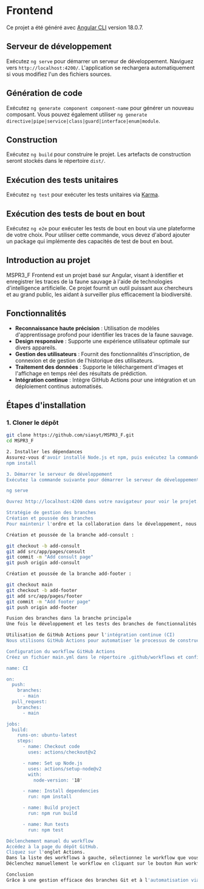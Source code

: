 # Frontend

Ce projet a été généré avec [Angular CLI](https://github.com/angular/angular-cli) version 18.0.7.

## Serveur de développement

Exécutez `ng serve` pour démarrer un serveur de développement. Naviguez vers `http://localhost:4200/`. L'application se rechargera automatiquement si vous modifiez l'un des fichiers sources.

## Génération de code

Exécutez `ng generate component component-name` pour générer un nouveau composant. Vous pouvez également utiliser `ng generate directive|pipe|service|class|guard|interface|enum|module`.

## Construction

Exécutez `ng build` pour construire le projet. Les artefacts de construction seront stockés dans le répertoire `dist/`.

## Exécution des tests unitaires

Exécutez `ng test` pour exécuter les tests unitaires via [Karma](https://karma-runner.github.io).

## Exécution des tests de bout en bout

Exécutez `ng e2e` pour exécuter les tests de bout en bout via une plateforme de votre choix. Pour utiliser cette commande, vous devez d'abord ajouter un package qui implémente des capacités de test de bout en bout.

## Introduction au projet

MSPR3_F Frontend est un projet basé sur Angular, visant à identifier et enregistrer les traces de la faune sauvage à l'aide de technologies d'intelligence artificielle. Ce projet fournit un outil puissant aux chercheurs et au grand public, les aidant à surveiller plus efficacement la biodiversité.

## Fonctionnalités

- **Reconnaissance haute précision** : Utilisation de modèles d'apprentissage profond pour identifier les traces de la faune sauvage.
- **Design responsive** : Supporte une expérience utilisateur optimale sur divers appareils.
- **Gestion des utilisateurs** : Fournit des fonctionnalités d'inscription, de connexion et de gestion de l'historique des utilisateurs.
- **Traitement des données** : Supporte le téléchargement d'images et l'affichage en temps réel des résultats de prédiction.
- **Intégration continue** : Intègre GitHub Actions pour une intégration et un déploiement continus automatisés.

## Étapes d'installation

### 1. Cloner le dépôt

```bash
git clone https://github.com/siasyt/MSPR3_F.git
cd MSPR3_F

2. Installer les dépendances
Assurez-vous d'avoir installé Node.js et npm, puis exécutez la commande suivante pour installer les dépendances du projet :
npm install

3. Démarrer le serveur de développement
Exécutez la commande suivante pour démarrer le serveur de développement :

ng serve

Ouvrez http://localhost:4200 dans votre navigateur pour voir le projet.

Stratégie de gestion des branches
Création et poussée des branches
Pour maintenir l'ordre et la collaboration dans le développement, nous avons utilisé plusieurs branches pour gérer différents modules et dossiers de fonctionnalités. Par exemple :

Création et poussée de la branche add-consult :

git checkout -b add-consult
git add src/app/pages/consult
git commit -m "Add consult page"
git push origin add-consult

Création et poussée de la branche add-footer :

git checkout main
git checkout -b add-footer
git add src/app/pages/footer
git commit -m "Add footer page"
git push origin add-footer

Fusion des branches dans la branche principale
Une fois le développement et les tests des branches de fonctionnalités terminés, nous fusionnons ces branches dans la branche principale (main), garantissant ainsi que la branche principale contient toujours le code le plus récent et stable.

Utilisation de GitHub Actions pour l'intégration continue (CI)
Nous utilisons GitHub Actions pour automatiser le processus de construction, de test et de déploiement, garantissant la qualité du code et accélérant le flux de développement.

Configuration du workflow GitHub Actions
Créez un fichier main.yml dans le répertoire .github/workflows et configurez-le comme suit :

name: CI

on:
  push:
    branches:
      - main
  pull_request:
    branches:
      - main

jobs:
  build:
    runs-on: ubuntu-latest
    steps:
      - name: Checkout code
        uses: actions/checkout@v2

      - name: Set up Node.js
        uses: actions/setup-node@v2
        with:
          node-version: '18'

      - name: Install dependencies
        run: npm install

      - name: Build project
        run: npm run build

      - name: Run tests
        run: npm test

Déclenchement manuel du workflow
Accédez à la page du dépôt GitHub.
Cliquez sur l'onglet Actions.
Dans la liste des workflows à gauche, sélectionnez le workflow que vous avez configuré (par exemple CI).
Déclenchez manuellement le workflow en cliquant sur le bouton Run workflow, puis sélectionnez la branche à exécuter (par exemple main) et cliquez sur le bouton vert Run workflow.

Conclusion
Grâce à une gestion efficace des branches Git et à l'automatisation via GitHub Actions, nous avons mis en place un processus de développement et de déploiement efficace et fiable. La gestion des branches assure la coordination et la stabilité du développement, tandis que GitHub Actions garantit que chaque modification de code est automatiquement construite, testée et déployée, réduisant ainsi les erreurs humaines et augmentant l'efficacité globale du développement.
